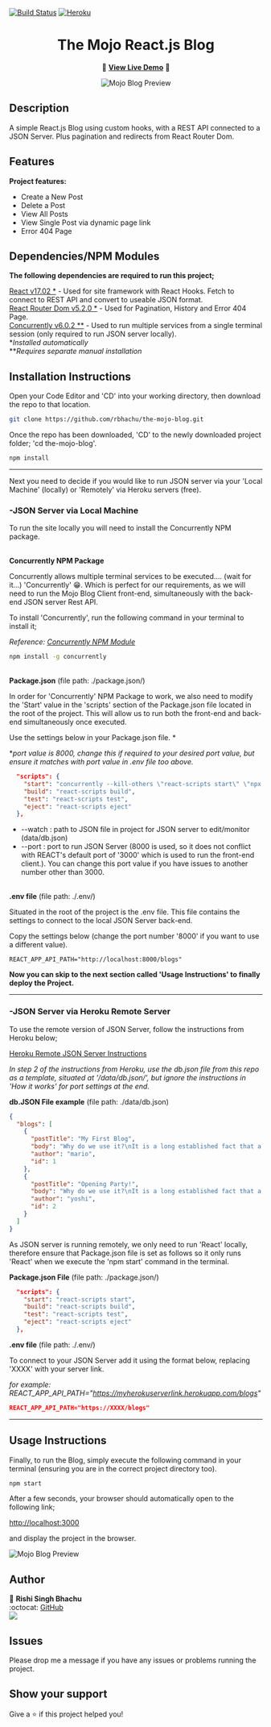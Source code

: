 [![Build Status](https://travis-ci.org/gelstudios/gitfiti.svg?branch=master)](https://travis-ci.org/gelstudios/gitfiti) [![Heroku](https://heroku-badge.herokuapp.com/?app=rbhachu-the-mojo-blog)](https://github.com/rbhachu/the-mojo-blog)

<h1 align="center">The Mojo React.js Blog</h1>
<div align="center">

:rocket: **[View Live Demo](https://rbhachu-the-mojo-blog.herokuapp.com)** :rocket:<br>

![Mojo Blog Preview](./src/images/site-demo.gif)

</div>

## Description
<p>A simple React.js Blog using custom hooks, with a REST API connected to a JSON Server. Plus pagination and redirects from React Router Dom.</p>

## Features
**Project features:**
  <ul>
    <li>Create a New Post</li>
    <li>Delete a Post</li>        
    <li>View All Posts</li>
    <li>View Single Post via dynamic page link</li>
    <li>Error 404 Page</li>    
  </ul>

## Dependencies/NPM Modules
__The following dependencies are required to run this project;__

[React v17.02 *](https://www.npmjs.com/package/react) - Used for site framework with React Hooks. Fetch to connect to REST API and convert to useable JSON format.<br>
[React Router Dom v5.2.0 *](https://www.npmjs.com/package/react-router-dom) - Used for Pagination, History and Error 404 Page.<br>
[Concurrently v6.0.2 **](https://www.npmjs.com/package/concurrently) - Used to run multiple services from a single terminal session (only required to run JSON server locally).<br>
*_Installed automatically_<br>
**_Requires separate manual installation_


## Installation Instructions
<p>Open your Code Editor and 'CD' into your working directory, then download the repo to that location.<p>

```sh
git clone https://github.com/rbhachu/the-mojo-blog.git
```
<p>Once the repo has been downloaded, 'CD' to the newly downloaded project folder; 'cd the-mojo-blog'.<p>

```sh
npm install
```
----------

<p>Next you need to decide if you would like to run JSON server via your 'Local Machine' (locally) or 'Remotely' via Heroku servers (free).<p>


### -JSON Server via Local Machine
<p>To run the site locally you will need to install the Concurrently NPM package.</p>


<br>__Concurrently NPM Package__
<p>Concurrently allows multiple terminal services to be executed.... (wait for it...) 'Concurrently' 😁. Which is perfect for our requirements, as we will need to run the Mojo Blog Client front-end, simultaneously with the back-end JSON server Rest API.</p>
<p>To install 'Concurrently', run the following command in your terminal to install it;</p>

*Reference: [Concurrently NPM Module](https://www.npmjs.com/package/concurrently)*

````sh
npm install -g concurrently
````

<br>__Package.json__ (file path: ./package.json/)
<p>In order for 'Concurrently' NPM Package to work, we also need to modify the 'Start' value in the 'scripts' section of the Package.json file located in the root of the project. This will allow us to run both the front-end and back-end  simultaneously once executed.
</p>
<p>Use the settings below in your Package.json file. *</p>

*_port value is 8000, change this if required to your desired port value, but ensure it matches with port value in .env file too above._

````json
  "scripts": {
    "start": "concurrently --kill-others \"react-scripts start\" \"npx json-server --watch data/db.json --port 8000\"",
    "build": "react-scripts build",
    "test": "react-scripts test",
    "eject": "react-scripts eject"
  },
````

<ul>
  <li>--watch : path to JSON file in project for JSON server to edit/monitor (data/db.json)</li>
  <li>--port : port to run JSON Server (8000 is used, so it does not conflict with REACT's  default port of '3000' which is used to run the front-end client.). You can change this port value if you have issues to another number other than 3000.</li>
</ul>


<br>__.env file__ (file path: ./.env/)
<p>Situated in the root of the project is the .env file. This file contains the settings to connect to the local JSON Server back-end.</p>
<p>Copy the settings below (change the port number '8000' if you want to use a different value).</p>

````
REACT_APP_API_PATH="http://localhost:8000/blogs"
````

<p>

**Now you can skip to the next section called 'Usage Instructions' to finally deploy the Project.**
</p>

----------

### -JSON Server via Heroku Remote Server
<p>To use the remote version of JSON Server, follow the instructions from Heroku below;

[Heroku Remote JSON Server Instructions](https://elements.heroku.com/buttons/eecs130/json-server-heroku)</p>

*In step 2 of the instructions from Heroku, use the db.json file from this repo as a template, situated at '/data/db.json/', but ignore the instructions in 'How it works' for port settings at the end.*

__db.JSON File example__ (file path: ./data/db.json)
````json
{
  "blogs": [
    {
      "postTitle": "My First Blog",
      "body": "Why do we use it?\nIt is a long established fact that a reader will be distracted by the readable content of a page when looking at its layout. The point of using Lorem Ipsum is that it has a more-or-less normal distribution of letters, as opposed to using 'Content here, content here', making it look like readable English. Many desktop publishing packages and web page editors now use Lorem Ipsum as their default model text, and a search for 'lorem ipsum' will uncover many web sites still in their infancy. Various versions have evolved over the years, sometimes by accident, sometimes on purpose (injected humour and the like).\n\n\nWhere does it come from?\nContrary to popular belief, Lorem Ipsum is not simply random text. It has roots in a piece of classical Latin literature from 45 BC, making it over 2000 years old. Richard McClintock, a Latin professor at Hampden-Sydney College in Virginia, looked up one of the more obscure Latin words, consectetur, from a Lorem Ipsum passage, and going through the cites of the word in classical literature, discovered the undoubtable source. Lorem Ipsum comes from sections 1.10.32 and 1.10.33 of \"de Finibus Bonorum et Malorum\" (The Extremes of Good and Evil) by Cicero, written in 45 BC. This book is a treatise on the theory of ethics, very popular during the Renaissance. The first line of Lorem Ipsum, \"Lorem ipsum dolor sit amet..\", comes from a line in section 1.10.32.\n\nThe standard chunk of Lorem Ipsum used since the 1500s is reproduced below for those interested. Sections 1.10.32 and 1.10.33 from \"de Finibus Bonorum et Malorum\" by Cicero are also reproduced in their exact original form, accompanied by English versions from the 1914 translation by H. Rackham.\n\nWhere can I get some?\nThere are many variations of passages of Lorem Ipsum available, but the majority have suffered alteration in some form, by injected humour, or randomised words which don't look even slightly believable. If you are going to use a passage of Lorem Ipsum, you need to be sure there isn't anything embarrassing hidden in the middle of text. All the Lorem Ipsum generators on the Internet tend to repeat predefined chunks as necessary, making this the first true generator on the Internet. It uses a dictionary of over 200 Latin words, combined with a handful of model sentence structures, to generate Lorem Ipsum which looks reasonable. The generated Lorem Ipsum is therefore always free from repetition, injected humour, or non-characteristic words etc.",
      "author": "mario",
      "id": 1
    },
    {
      "postTitle": "Opening Party!",
      "body": "Why do we use it?\nIt is a long established fact that a reader will be distracted by the readable content of a page when looking at its layout. The point of using Lorem Ipsum is that it has a more-or-less normal distribution of letters, as opposed to using 'Content here, content here', making it look like readable English. Many desktop publishing packages and web page editors now use Lorem Ipsum as their default model text, and a search for 'lorem ipsum' will uncover many web sites still in their infancy. Various versions have evolved over the years, sometimes by accident, sometimes on purpose (injected humour and the like).\n\n\nWhere does it come from?\nContrary to popular belief, Lorem Ipsum is not simply random text. It has roots in a piece of classical Latin literature from 45 BC, making it over 2000 years old. Richard McClintock, a Latin professor at Hampden-Sydney College in Virginia, looked up one of the more obscure Latin words, consectetur, from a Lorem Ipsum passage, and going through the cites of the word in classical literature, discovered the undoubtable source. Lorem Ipsum comes from sections 1.10.32 and 1.10.33 of \"de Finibus Bonorum et Malorum\" (The Extremes of Good and Evil) by Cicero, written in 45 BC. This book is a treatise on the theory of ethics, very popular during the Renaissance. The first line of Lorem Ipsum, \"Lorem ipsum dolor sit amet..\", comes from a line in section 1.10.32.\n\nThe standard chunk of Lorem Ipsum used since the 1500s is reproduced below for those interested. Sections 1.10.32 and 1.10.33 from \"de Finibus Bonorum et Malorum\" by Cicero are also reproduced in their exact original form, accompanied by English versions from the 1914 translation by H. Rackham.\n\nWhere can I get some?\nThere are many variations of passages of Lorem Ipsum available, but the majority have suffered alteration in some form, by injected humour, or randomised words which don't look even slightly believable. If you are going to use a passage of Lorem Ipsum, you need to be sure there isn't anything embarrassing hidden in the middle of text. All the Lorem Ipsum generators on the Internet tend to repeat predefined chunks as necessary, making this the first true generator on the Internet. It uses a dictionary of over 200 Latin words, combined with a handful of model sentence structures, to generate Lorem Ipsum which looks reasonable. The generated Lorem Ipsum is therefore always free from repetition, injected humour, or non-characteristic words etc.",
      "author": "yoshi",
      "id": 2
    }
  ]
}
````

<p>As JSON server is running remotely, we only need to run 'React' locally, therefore ensure that Package.json file is set as follows so it only runs 'React' when we execute the 'npm start' command in the terminal.</p>

__Package.json File__ (file path: ./package.json/)
````json
  "scripts": {
    "start": "react-scripts start",
    "build": "react-scripts build",
    "test": "react-scripts test",
    "eject": "react-scripts eject"
  },
````

__.env file__ (file path: ./.env/)
<p>To connect to your JSON Server add it using the format below, replacing 'XXXX' with your server link.</p>

*for example: REACT_APP_API_PATH="https://myherokuserverlink.herokuapp.com/blogs"*

````json
REACT_APP_API_PATH="https://XXXX/blogs"
````

----------

## Usage Instructions
<p>Finally, to run the Blog, simply execute the following command in your terminal (ensuring you are in the correct project directory too).</p>

```sh
npm start
```
<p>After a few seconds, your browser should automatically open to the following link;

[http://localhost:3000](http://localhost:3000)

and display the project in the browser.</p>
![Mojo Blog Preview](./src/images/localhost-preview.png)


## Author
👤 **Rishi Singh Bhachu**<br>
:octocat: [GitHub](https://github.com/rbhachu)<br>
<a target="_blank" title="https://www.linkedin.com/in/RishiSinghBhachu/" href="https://www.linkedin.com/in/RishiSinghBhachu/"><img src="https://img.shields.io/badge/-Rishi&nbsp;Singh&nbsp;Bhachu-0077B5?style=flat&logo=Linkedin&logoColor=white"/></a>


## Issues
Please drop me a message if you have any issues or problems running the project.


## Show your support
Give a ⭐️ if this project helped you!

